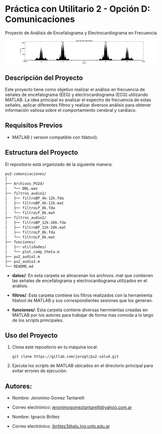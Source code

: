 # Práctica con Utilitario 2 - Opción D: Comunicaciones
Proyecto de Análisis de Encefalograma y Electrocardiograma en Frecuencia

![Imagen de encabezado](./encabezado.jpg)

## Descripción del Proyecto

Este proyecto tiene como objetivo realizar el análisis en frecuencia de señales de encefalograma (EEG) y electrocardiograma (ECG) utilizando MATLAB. La idea principal es analizar el espectro de frecuencia de estas señales, aplicar diferentes filtros y realizar diversos análisis para obtener información valiosa sobre el comportamiento cerebral y cardíaco.

## Requisitos Previos

- MATLAB ( version compatible con fdatool).

## Estructura del Proyecto

El repositorio está organizado de la siguiente manera:

```
pu2-comunicaciones/
│
├── Archivos_PU2d/
│   └── DBL.wav
├── filtros_audio1/
│   ├── filtroBP_4k-12k.fda
│   ├── filtroBP_4k-12k.mat
│   ├── filtroLP_8k.fda
│   └── filtroLP_8k.mat
├── filtros_audio2/
│   ├── filtroBP_12k-20k.fda
│   ├── filtroBP_12k-20k.mat
│   ├── filtroLP_8k.fda
│   └── filtroLP_8k.mat
├── funciones/
│   ├── utilidades/
│   └── plot_comp_theta.m
├── pu2_audio1.m
├── pu2_audio2.m
└── README.md
```

- **datos/**: En esta carpeta se almacenan los archivos .mat que contienen las señales de encefalograma y electrocardiograma utilizados en el análisis.

- **filtros/**: Esta carpeta contiene los filtros realizados con la herramienta fdatool de MATLAB y sus correspondientes sesiones que los generan.

- **funciones/**: Esta carpeta contiene diversas herrmientas creadas en MATLAB por los autores para trabajar de forma mas comoda a lo largo de los scripts principales.

## Uso del Proyecto

1. Clona este repositorio en tu máquina local:

   ```
   git clone https://gitlab.com/jerogt/pu2-salud.git
   ```

3. Ejecuta los scripts de MATLAB ubicados en el directorio principal para evitar errores de ejecución.

## Autores:

- Nombre: Jeronimo Gomez Tantarelli
- Correo electrónico: jeronimogomeztantarelli@yahoo.com.ar

- Nombre: Ignacio Brittez
- Correo electrónico: ibrittez3@alu.ing.unlp.edu.ar
